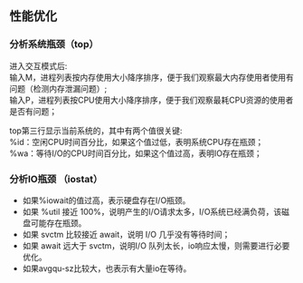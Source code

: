 ## 性能优化

### 分析系统瓶颈（top）
进入交互模式后:  
输入M，进程列表按内存使用大小降序排序，便于我们观察最大内存使用者使用有问题（检测内存泄漏问题）;  
输入P，进程列表按CPU使用大小降序排序，便于我们观察最耗CPU资源的使用者是否有问题；  

top第三行显示当前系统的，其中有两个值很关键:  
%id：空闲CPU时间百分比，如果这个值过低，表明系统CPU存在瓶颈；  
%wa：等待I/O的CPU时间百分比，如果这个值过高，表明IO存在瓶颈；  


### 分析IO瓶颈 （iostat）

- 如果%iowait的值过高，表示硬盘存在I/O瓶颈。
- 如果 %util 接近 100%，说明产生的I/O请求太多，I/O系统已经满负荷，该磁盘可能存在瓶颈。
- 如果 svctm 比较接近 await，说明 I/O 几乎没有等待时间；
- 如果 await 远大于 svctm，说明I/O 队列太长，io响应太慢，则需要进行必要优化。
- 如果avgqu-sz比较大，也表示有大量io在等待。